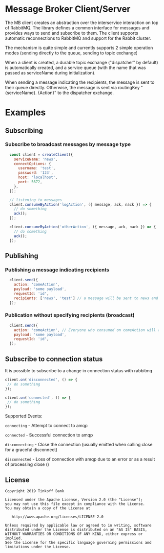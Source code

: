 # Message Broker Client/Server

The MB client creates an abstraction over the interservice interaction on top of RabbitMQ. The library defines a common interface for messages and provides ways to send and subscribe to them. The client supports automatic reconnections to RabbitMQ and support for the Rabbit cluster.

The mechanism is quite simple and currently supports 2 simple operation modes (sending directly to the queue, sending to topic exchange)

When a client is created, a durable topic exchange ("dispatcher" by default) is automatically created, and a service queue (with the name that was passed as serviceName during initialization).

When sending a message indicating the recipients, the message is sent to their queue directly. Otherwise, the message is sent via routingKey "{serviceName}. {Action}" to the dispatcher exchange.

# Examples

## Subscribing

### Subscribe to broadcast messages by message type

```javascript
  const client = createClient({
    serviceName: 'news',
    connectOptions: {
      username: 'test',
      password: '123',
      host: 'localhost',
      port: 5672,
    },
  });

  // listening to messages
  client.consumeByAction('logAction', ({ message, ack, nack }) => {
    // do something
    ack();
  });

  client.consumeByAction('otherAction', ({ message, ack, nack }) => {
    // do something
    ack();
  });
  ```

## Publishing
### Publishing a message indicating recipients

```javascript
  client.send({
    action: 'comeAction',
    payload: 'some payload',
    requestId: 'id',
    recipients: ['news', 'test'] // a message will be sent to news and test
  });
```

### Publication without specifying recipients (broadcast)
```javascript
  client.send({
    action: 'comeAction', // Everyone who consumed on comeAction will receive this message
    payload: 'some payload',
    requestId: 'id',
  });
```

## Subscribe to connection status

It is possible to subscribe to a change in connection status with rabbitmq

```javascript
client.on('disconnected', () => {
 // do something
});

client.on('connected', () => {
 // do something
});
```

Supported Events:

`connecting` - Attempt to connect to amqp

`connected` - Successful connection to amqp

`disconnecting` - Close the connection (usually emitted when calling close for a graceful disconnect)

`disconnected` - Loss of connection with amqp due to an error or as a result of processing close ()
## License

```
Copyright 2019 Tinkoff Bank

Licensed under the Apache License, Version 2.0 (the "License");
you may not use this file except in compliance with the License.
You may obtain a copy of the License at

   http://www.apache.org/licenses/LICENSE-2.0

Unless required by applicable law or agreed to in writing, software
distributed under the License is distributed on an "AS IS" BASIS,
WITHOUT WARRANTIES OR CONDITIONS OF ANY KIND, either express or implied.
See the License for the specific language governing permissions and
limitations under the License.
